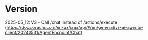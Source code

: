 # Version
2025-05_12: V3 - Call /chat instead of /actions/execute (https://docs.oracle.com/en-us/iaas/api/#/en/generative-ai-agents-client/20240531/AgentEndpoint/Chat)

